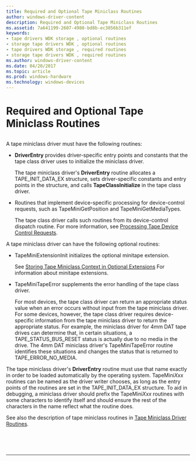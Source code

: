 ```yaml
---
title: Required and Optional Tape Miniclass Routines
author: windows-driver-content
description: Required and Optional Tape Miniclass Routines
ms.assetid: 7a641199-2607-4980-bd8b-ec3856b311ef
keywords:
- tape drivers WDK storage , optional routines
- storage tape drivers WDK , optional routines
- tape drivers WDK storage , required routines
- storage tape drivers WDK , required routines
ms.author: windows-driver-content
ms.date: 04/20/2017
ms.topic: article
ms.prod: windows-hardware
ms.technology: windows-devices
---
```


# Required and Optional Tape Miniclass Routines


## <span id="ddk_required_and_optional_tape_miniclass_routines_kg"></span><span id="DDK_REQUIRED_AND_OPTIONAL_TAPE_MINICLASS_ROUTINES_KG"></span>


A tape miniclass driver must have the following routines:

-   **DriverEntry** provides driver-specific entry points and constants that the tape class driver uses to initialize the miniclass driver.

    The tape miniclass driver's **DriverEntry** routine allocates a TAPE\_INIT\_DATA\_EX structure, sets driver-specific constants and entry points in the structure, and calls **TapeClassInitialize** in the tape class driver.

-   Routines that implement device-specific processing for device-control requests, such as TapeMiniGetPosition and TapeMiniGetMediaTypes.

    The tape class driver calls such routines from its device-control dispatch routine. For more information, see [Processing Tape Device Control Requests](processing-tape-device-control-requests.md).

A tape miniclass driver can have the following optional routines:

-   TapeMiniExtensionInit initializes the optional minitape extension.

    See [Storing Tape Miniclass Context in Optional Extensions](storing-tape-miniclass-context-in-optional-extensions.md) For information about minitape extensions.

-   TapeMiniTapeError supplements the error handling of the tape class driver.

    For most devices, the tape class driver can return an appropriate status value when an error occurs without input from the tape miniclass driver. For some devices, however, the tape class driver requires device-specific information from the tape miniclass driver to return the appropriate status. For example, the miniclass driver for 4mm DAT tape drives can determine that, in certain situations, a TAPE\_STATUS\_BUS\_RESET status is actually due to no media in the drive. The 4mm DAT miniclass driver's TapeMiniTapeError routine identifies these situations and changes the status that is returned to TAPE\_ERROR\_NO\_MEDIA.

The tape miniclass driver's **DriverEntry** routine must use that name exactly in order to be loaded automatically by the operating system. TapeMini*Xxx* routines can be named as the driver writer chooses, as long as the entry points of the routines are set in the TAPE\_INIT\_DATA\_EX structure. To aid in debugging, a miniclass driver should prefix the TapeMini*Xxx* routines with some characters to identify itself and should ensure the rest of the characters in the name reflect what the routine does.

See also the description of tape miniclass routines in [Tape Miniclass Driver Routines](https://msdn.microsoft.com/library/windows/hardware/ff567970).

 

 


--------------------


